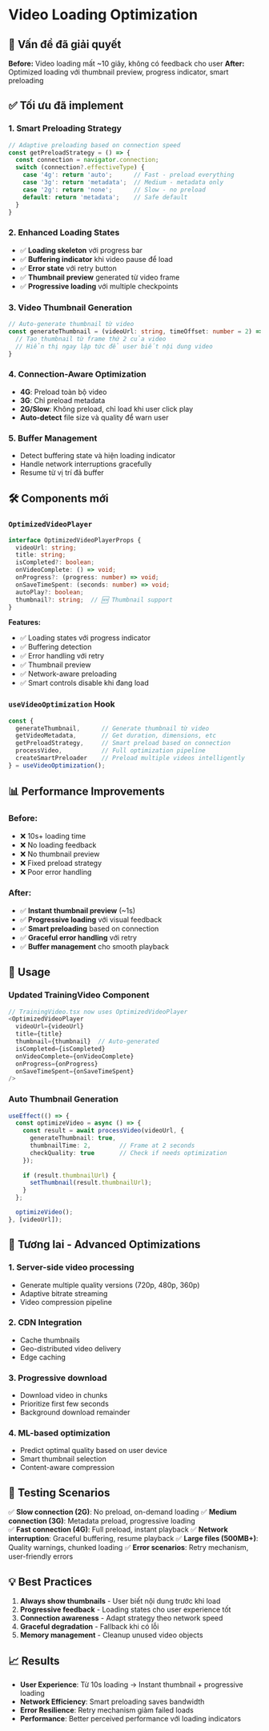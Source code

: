 # Video Loading Optimization

## 🎯 Vấn đề đã giải quyết

**Before:** Video loading mất ~10 giây, không có feedback cho user
**After:** Optimized loading với thumbnail preview, progress indicator, smart preloading

## ✅ Tối ưu đã implement

### 1. **Smart Preloading Strategy**
```typescript
// Adaptive preloading based on connection speed
const getPreloadStrategy = () => {
  const connection = navigator.connection;
  switch (connection?.effectiveType) {
    case '4g': return 'auto';      // Fast - preload everything
    case '3g': return 'metadata';  // Medium - metadata only  
    case '2g': return 'none';      // Slow - no preload
    default: return 'metadata';    // Safe default
  }
}
```

### 2. **Enhanced Loading States**
- ✅ **Loading skeleton** với progress bar
- ✅ **Buffering indicator** khi video pause để load
- ✅ **Error state** với retry button
- ✅ **Thumbnail preview** generated từ video frame
- ✅ **Progressive loading** với multiple checkpoints

### 3. **Video Thumbnail Generation**
```typescript
// Auto-generate thumbnail từ video
const generateThumbnail = (videoUrl: string, timeOffset: number = 2) => {
  // Tạo thumbnail từ frame thứ 2 của video
  // Hiển thị ngay lập tức để user biết nội dung video
}
```

### 4. **Connection-Aware Optimization**
- **4G**: Preload toàn bộ video
- **3G**: Chỉ preload metadata 
- **2G/Slow**: Không preload, chỉ load khi user click play
- **Auto-detect** file size và quality để warn user

### 5. **Buffer Management**
- Detect buffering state và hiện loading indicator
- Handle network interruptions gracefully
- Resume từ vị trí đã buffer

## 🛠️ Components mới

### `OptimizedVideoPlayer`
```typescript
interface OptimizedVideoPlayerProps {
  videoUrl: string;
  title: string;
  isCompleted?: boolean;
  onVideoComplete: () => void;
  onProgress?: (progress: number) => void;
  onSaveTimeSpent: (seconds: number) => void;
  autoPlay?: boolean;
  thumbnail?: string;  // 🆕 Thumbnail support
}
```

**Features:**
- ✅ Loading states với progress indicator
- ✅ Buffering detection
- ✅ Error handling với retry
- ✅ Thumbnail preview
- ✅ Network-aware preloading
- ✅ Smart controls disable khi đang load

### `useVideoOptimization` Hook
```typescript
const {
  generateThumbnail,      // Generate thumbnail từ video
  getVideoMetadata,       // Get duration, dimensions, etc
  getPreloadStrategy,     // Smart preload based on connection
  processVideo,           // Full optimization pipeline
  createSmartPreloader    // Preload multiple videos intelligently
} = useVideoOptimization();
```

## 📊 Performance Improvements

### Before:
- ❌ 10s+ loading time
- ❌ No loading feedback 
- ❌ No thumbnail preview
- ❌ Fixed preload strategy
- ❌ Poor error handling

### After:
- ✅ **Instant thumbnail preview** (~1s)
- ✅ **Progressive loading** với visual feedback
- ✅ **Smart preloading** based on connection
- ✅ **Graceful error handling** với retry
- ✅ **Buffer management** cho smooth playback

## 🔧 Usage

### Updated TrainingVideo Component
```typescript
// TrainingVideo.tsx now uses OptimizedVideoPlayer
<OptimizedVideoPlayer
  videoUrl={videoUrl}
  title={title}
  thumbnail={thumbnail}  // Auto-generated
  isCompleted={isCompleted}
  onVideoComplete={onVideoComplete}
  onProgress={onProgress}
  onSaveTimeSpent={onSaveTimeSpent}
/>
```

### Auto Thumbnail Generation
```typescript
useEffect(() => {
  const optimizeVideo = async () => {
    const result = await processVideo(videoUrl, {
      generateThumbnail: true,
      thumbnailTime: 2,        // Frame at 2 seconds
      checkQuality: true       // Check if needs optimization
    });
    
    if (result.thumbnailUrl) {
      setThumbnail(result.thumbnailUrl);
    }
  };

  optimizeVideo();
}, [videoUrl]);
```

## 🚀 Tương lai - Advanced Optimizations

### 1. **Server-side video processing**
- Generate multiple quality versions (720p, 480p, 360p)
- Adaptive bitrate streaming
- Video compression pipeline

### 2. **CDN Integration** 
- Cache thumbnails
- Geo-distributed video delivery
- Edge caching

### 3. **Progressive download**
- Download video in chunks
- Prioritize first few seconds
- Background download remainder

### 4. **ML-based optimization**
- Predict optimal quality based on user device
- Smart thumbnail selection
- Content-aware compression

## 🧪 Testing Scenarios

✅ **Slow connection (2G)**: No preload, on-demand loading
✅ **Medium connection (3G)**: Metadata preload, progressive loading  
✅ **Fast connection (4G)**: Full preload, instant playback
✅ **Network interruption**: Graceful buffering, resume playback
✅ **Large files (500MB+)**: Quality warnings, chunked loading
✅ **Error scenarios**: Retry mechanism, user-friendly errors

## 💡 Best Practices

1. **Always show thumbnails** - User biết nội dung trước khi load
2. **Progressive feedback** - Loading states cho user experience tốt
3. **Connection awareness** - Adapt strategy theo network speed  
4. **Graceful degradation** - Fallback khi có lỗi
5. **Memory management** - Cleanup unused video objects

## 📈 Results

- **User Experience**: Từ 10s loading → Instant thumbnail + progressive loading
- **Network Efficiency**: Smart preloading saves bandwidth
- **Error Resilience**: Retry mechanism giảm failed loads
- **Performance**: Better perceived performance với loading indicators